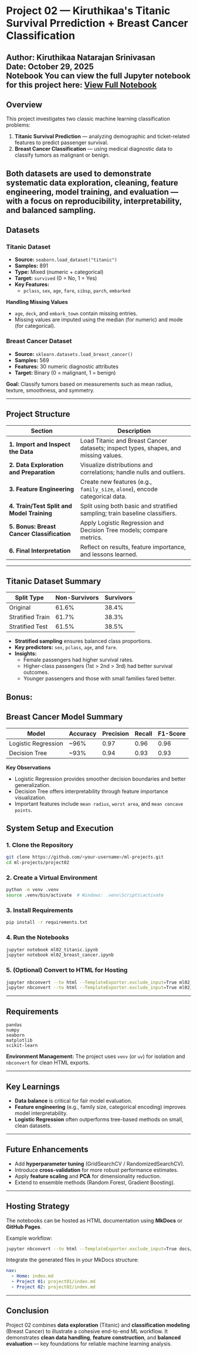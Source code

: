 # Project 02 — Kiruthikaa's Titanic Survival Prrediction + Breast Cancer Classification

**Author:** Kiruthikaa Natarajan Srinivasan  
**Date:** October 29, 2025  
**Notebook**
You can view the full Jupyter notebook for this project here:
<a href="https://github.com/Kiruthikaa2512/applied-ml-kiruthikaa/blob/main/notebooks/project02/ml02_kiruthikaa.ipynb" target="_blank">View Full Notebook</a>
---

## Overview

This project investigates two classic machine learning classification problems:

1. **Titanic Survival Prediction** — analyzing demographic and ticket-related features to predict passenger survival.
2. **Breast Cancer Classification** — using medical diagnostic data to classify tumors as malignant or benign.

Both datasets are used to demonstrate systematic data exploration, cleaning, feature engineering, model training, and evaluation — with a focus on **reproducibility**, **interpretability**, and **balanced sampling**.
---

## Datasets

### Titanic Dataset
- **Source:** `seaborn.load_dataset("titanic")`  
- **Samples:** 891  
- **Type:** Mixed (numeric + categorical)  
- **Target:** `survived` (0 = No, 1 = Yes)  
- **Key Features:**
  - `pclass`, `sex`, `age`, `fare`, `sibsp`, `parch`, `embarked`

**Handling Missing Values**
- `age`, `deck`, and `embark_town` contain missing entries.
- Missing values are imputed using the median (for numeric) and mode (for categorical).

### Breast Cancer Dataset
- **Source:** `sklearn.datasets.load_breast_cancer()`
- **Samples:** 569  
- **Features:** 30 numeric diagnostic attributes  
- **Target:** Binary (0 = malignant, 1 = benign)

**Goal:** Classify tumors based on measurements such as mean radius, texture, smoothness, and symmetry.

---

## Project Structure

| Section | Description |
|----------|--------------|
| **1. Import and Inspect the Data** | Load Titanic and Breast Cancer datasets; inspect types, shapes, and missing values. |
| **2. Data Exploration and Preparation** | Visualize distributions and correlations; handle nulls and outliers. |
| **3. Feature Engineering** | Create new features (e.g., `family_size`, `alone`), encode categorical data. |
| **4. Train/Test Split and Model Training** | Split using both basic and stratified sampling; train baseline classifiers. |
| **5. Bonus: Breast Cancer Classification** | Apply Logistic Regression and Decision Tree models; compare metrics. |
| **6. Final Interpretation** | Reflect on results, feature importance, and lessons learned. |

---

## Titanic Dataset Summary

| Split Type | Non-Survivors | Survivors |
|-------------|----------------|------------|
| Original | 61.6% | 38.4% |
| Stratified Train | 61.7% | 38.3% |
| Stratified Test | 61.5% | 38.5% |

- **Stratified sampling** ensures balanced class proportions.
- **Key predictors:** `sex`, `pclass`, `age`, and `fare`.
- **Insights:**
  - Female passengers had higher survival rates.
  - Higher-class passengers (1st > 2nd > 3rd) had better survival outcomes.
  - Younger passengers and those with small families fared better.
## Bonus:
## Breast Cancer Model Summary

| Model | Accuracy | Precision | Recall | F1-Score |
|--------|-----------|------------|----------|-----------|
| Logistic Regression | ~96% | 0.97 | 0.96 | 0.96 |
| Decision Tree | ~93% | 0.94 | 0.93 | 0.93 |

**Key Observations**
- Logistic Regression provides smoother decision boundaries and better generalization.
- Decision Tree offers interpretability through feature importance visualization.
- Important features include `mean radius`, `worst area`, and `mean concave points`.


## System Setup and Execution

### 1. Clone the Repository
```bash
git clone https://github.com/<your-username>/ml-projects.git
cd ml-projects/project02
````

### 2. Create a Virtual Environment

```bash
python -m venv .venv
source .venv/bin/activate  # Windows: .venv\Scripts\activate
```

### 3. Install Requirements

```bash
pip install -r requirements.txt
```

### 4. Run the Notebooks

```bash
jupyter notebook ml02_titanic.ipynb
jupyter notebook ml02_breast_cancer.ipynb
```

### 5. (Optional) Convert to HTML for Hosting

```bash
jupyter nbconvert --to html --TemplateExporter.exclude_input=True ml02_titanic.ipynb
jupyter nbconvert --to html --TemplateExporter.exclude_input=True ml02_breast_cancer.ipynb
```

---

## Requirements

```
pandas
numpy
seaborn
matplotlib
scikit-learn
```

**Environment Management:**
The project uses `venv` (or `uv`) for isolation and `nbconvert` for clean HTML exports.

---

## Key Learnings

* **Data balance** is critical for fair model evaluation.
* **Feature engineering** (e.g., family size, categorical encoding) improves model interpretability.
* **Logistic Regression** often outperforms tree-based methods on small, clean datasets.

---

## Future Enhancements

* Add **hyperparameter tuning** (GridSearchCV / RandomizedSearchCV).
* Introduce **cross-validation** for more robust performance estimates.
* Apply **feature scaling** and **PCA** for dimensionality reduction.
* Extend to ensemble methods (Random Forest, Gradient Boosting).

---

## Hosting Strategy

The notebooks can be hosted as HTML documentation using **MkDocs** or **GitHub Pages**.

Example workflow:

```bash
jupyter nbconvert --to html --TemplateExporter.exclude_input=True docs/project02/ml02_kiruthikaa.ipynb
```

Integrate the generated files in your MkDocs structure:

```yaml
nav:
  - Home: index.md
  - Project 01: project01/index.md
  - Project 02: project02/index.md
```

---

## Conclusion

Project 02 combines **data exploration** (Titanic) and **classification modeling** (Breast Cancer) to illustrate a cohesive end-to-end ML workflow.
It demonstrates **clean data handling**, **feature construction**, and **balanced evaluation** — key foundations for reliable machine learning analysis.

<!-- Rebuild after unpublishing -->

```
